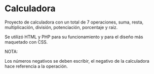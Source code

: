 # Calculadora

Proyecto de calculadora con un total de 7 operaciones, suma, resta, multiplicación, división, potenciación, porcentaje y raiz.

Se utilizó HTML y PHP para su funcionamiento y para el diseño más maquetado con CSS.

NOTA:

Los números negativos se deben escribir, el negativo de la calculadora hace referencia a la operación.